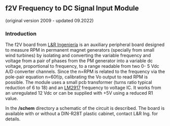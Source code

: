 ## f2V Frequency to DC Signal Input Module
(original version 2009 - updated 09.2022)

### Introduction
The f2V board from [L&R Ingeniería](https://www.lyringenieria.com.ar/language/es/) is an auxiliary peripheral board designed to measure RPM in permanent magnet generators (specially from small wind turbines) by isolating and converting the variable frequency and voltage from a pair of phases from the PM generator into a variable dc voltage, proportional to frequency, to a range readable from two 0- 5 Vdc A/D converter channels. Since the n=RPM is related to the frequency via the pole-pair equation n=60f/p, calibrating the Vo output to read RPM is possible.
The module uses a small pcb transformer (turns ratio typical reduction of 6 to 18) and an [LM2917](https://www.ti.com/lit/ds/symlink/lm2907-n.pdf) frequency to voltage IC. It works from an unregulated 12 Vdc or can be supplied with +5V using a reduced R1 value.  

In the **/schem** directory a schematic of the circuit is described. The board is available with or without a DIN-R28T plastic cabinet, contact L&R Ing. for details. 


